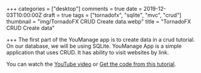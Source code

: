+++
categories = ["desktop"]
comments = true
date = 2019-12-03T10:00:00Z
draft = true
tags = ["tornadofx", "sqlite", "mvc", "crud"]
thumbnail = "img/TornadoFX CRUD Create data.webp"
title = "TornadoFX CRUD Create data"

+++
The first part of the YouManage app is to create data in a crud tutorial. On our database, we will be using SQLite. YouManage App is a simple application that uses CRUD. It has ability to visit websites by link.

You can watch the [YouTube video](https://youtu.be/eeZren4uuUc) or [Get the code from this tutorial](https://github.com/sen-coder/TornadoFX-CRUD-Create-data).